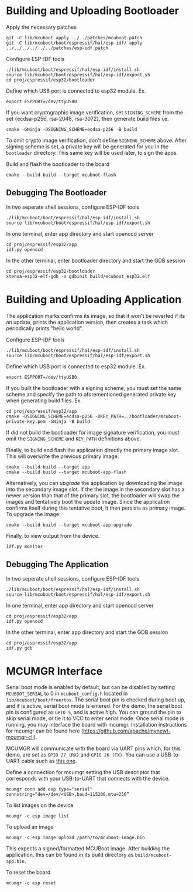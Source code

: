 # Building and Uploading Bootloader
Apply the necessary patches
```
git -C lib/mcuboot apply ../../patches/mcuboot.patch
git -C lib/mcuboot/boot/espressif/hal/esp-idf/ apply ../../../../../../patches/esp-idf.patch
```

Configure ESP-IDF tools
```console
./lib/mcuboot/boot/espressif/hal/esp-idf/install.sh
source lib/mcuboot/boot/espressif/hal/esp-idf/export.sh
cd proj/espressif/esp32/bootloader
```

Define which USB port is connected to esp32 module. Ex.
```console
export ESPPORT=/dev/ttyUSB0
```

If you want cryptographic image verification, set `SIGNING_SCHEME` from the set {ecdsa-p256, rsa-2048, rsa-3072}, then generate build files i.e.
```console
cmake -GNinja -DSIGNING_SCHEME=ecdsa-p256 -B build
```
To omit crypto image verification, don't define `SIGNING_SCHEME` above. After signing scheme is set, a private key will be generated for you in the `bootloader` directory. This same key will be used later, to sign the apps.

Build and flash the bootloader to the board
```console
cmake --build build --target mcuboot-flash
```

## Debugging The Bootloader
In two seperate shell sessions, configure ESP-IDF tools
```console
./lib/mcuboot/boot/espressif/hal/esp-idf/install.sh
source lib/mcuboot/boot/espressif/hal/esp-idf/export.sh
```

In one terminal, enter app directory and start openocd server
```console
cd proj/espressif/esp32/app
idf.py openocd
```

In the other terminal, enter bootloader directory and start the GDB session
```console
cd proj/espressif/esp32/bootloader
xtensa-esp32-elf-gdb -x gdbinit build/mcuboot_esp32.elf
```

# Building and Uploading Application
The application marks confirms its image, so that it won't be reverted if its an update, prints the application version, then creates a task which periodically prints "hello world".

Configure ESP-IDF tools
```console
./lib/mcuboot/boot/espressif/hal/esp-idf/install.sh
source lib/mcuboot/boot/espressif/hal/esp-idf/export.sh
```

Define which USB port is connected to esp32 module. Ex.
```console
export ESPPORT=/dev/ttyUSB0
```

If you built the bootloader with a signing scheme, you must set the same scheme and specify the path to aforementioned generated private key when generating build files. Ex.
```console
cd proj/espressif/esp32/app
cmake -DSIGNING_SCHEME=ecdsa-p256 -DKEY_PATH=../bootloader/mcuboot-private-key.pem -GNinja -B build
```
If did not build the bootloader for image signature verification, you must omit the `SIGNING_SCHEME` and `KEY_PATH` definitions above.

Finally, to build and flash the application directly the primary image slot. This will overwrite the previous primary image.
```
cmake --build build --target app
cmake --build build --target mcuboot-app-flash
```

Alternatively, you can _upgrade_ the application by downloading the image into the secondary image slot. If the the image in the secondary slot has a newer version than that of the primary slot, the bootloader will swap the images and tentatively boot the update image. Since the application confirms itself during this tentative boot, it then persists as primary image. To upgrade the image:
```
cmake --build build --target mcuboot-app-upgrade
```
Finally, to view output from the device.

```
idf.py monitor
```

## Debugging The Application
In two seperate shell sessions, configure ESP-IDF tools
```console
./lib/mcuboot/boot/espressif/hal/esp-idf/install.sh
source lib/mcuboot/boot/espressif/hal/esp-idf/export.sh
```

In one terminal, enter app directory and start openocd server
```console
cd proj/espressif/esp32/app
idf.py openocd
```

In the other terminal, enter app directory and start the GDB session
```console
cd proj/espressif/esp32/app
idf.py gdb
```

# MCUMGR Interface
Serial boot mode is enabled by default, but can be disabled by setting `MCUBOOT_SERIAL` to 0 in  `mcuboot_config.h` located in `lib/mcuboot/boot/freertos`. The serial boot pin is checked during boot up, and if is active, serial boot mode is entered. For the demo, the serial boot pin is configured as `GPIO 5`, and is active high. You can ground the pin to skip serial mode, or tie it to VCC to enter serial mode. Once serial mode is running, you may interface the board with mcumgr. Installation instructions for mcumgr can be found here (https://github.com/apache/mynewt-mcumgr-cli).

MCUMGR will communicate with the board via UART pins which, for this demo, are set as `GPIO 27 (RX)` and `GPIO 26 (TX)`. You can use a USB-to-UART cable such as [this one](https://www.adafruit.com/product/954).

Define a connection for mcumgr setting the USB descriptor that corresponds with your USB-to-UART that connects with the device.
```
mcumgr conn add esp type="serial" connstring=“dev=/dev/<USB>,baud=115200,mtu=256”
```
To list images on the device
```
mcumgr -c esp image list
```
To upload an image
```
mcumgr -c esp image upload /path/to/mcuboot-image.bin
```
This expects a signed/formatted MCUBoot image. After building the application, this can be found in its build directory as `build/mcuboot-app.bin`. 

To reset the board 
```
mcumgr -c esp reset
```

